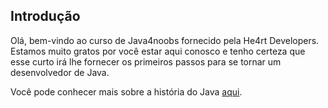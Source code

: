 ## Introdução

Olá, bem-vindo ao curso de Java4noobs fornecido pela He4rt Developers. Estamos muito gratos por você estar aqui conosco e tenho certeza que esse curto irá lhe fornecer os primeiros passos para se tornar um desenvolvedor de Java.

Você pode conhecer mais sobre a história do Java <a href="https://tableless.com.br/java-origem/">aqui</a>.